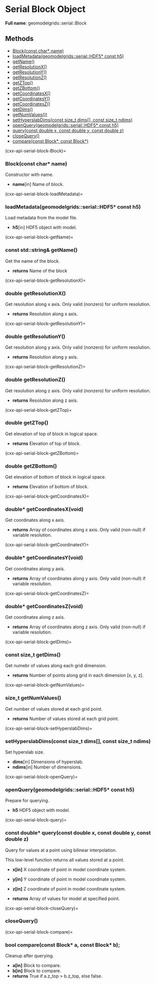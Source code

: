 # Serial Block Object 

**Full name**: geomodelgrids::serial::Block

## Methods

+ [Block(const char* name)](cxx-api-serial-block-Block)
+ [loadMetadata(geomodelgrids::serial::HDF5* const h5)](cxx-api-serial-block-loadMetadata)
+ [getName()](cxx-api-serial-block-getName)
+ [getResolutionX()](cxx-api-serial-block-getResolutionX)
+ [getResolutionY()](cxx-api-serial-block-getResolutionY)
+ [getResolutionZ()](cxx-api-serial-block-getResolutionZ)
+ [getZTop()](cxx-api-serial-block-getZTop)
+ [getZBottom()](cxx-api-serial-block-getZBottom)
+ [getCoordinatesX()](cxx-api-serial-block-getCoordinatesX)
+ [getCoordinatesY()](cxx-api-serial-block-getCoordinatesY)
+ [getCoordinatesZ()](cxx-api-serial-block-getCoordinatesZ)
+ [getDims()](cxx-api-serial-block-getDims)
+ [getNumValues())](cxx-api-serial-block-getNumValues)
+ [setHyperslabDims(const size_t dims\[\], const size_t ndims)](cxx-api-serial-block-setHyperslabDims)
+ [openQuery(geomodelgrids::serial::HDF5* const h5)](cxx-api-serial-block-openQuery)
+ [query(const double x, const double y, const double z)](cxx-api-serial-block-query)
+ [closeQuery()](cxx-api-serial-block-closeQuery)
+ [compare(const Block*, const Block*)](cxx-api-serial-block-compare)

(cxx-api-serial-block-Block)=
### Block(const char* name)

Constructor with name.

* **name**[in] Name of block.

(cxx-api-serial-block-loadMetadata)=
### loadMetadata(geomodelgrids::serial::HDF5* const h5)

Load metadata from the model file.

* **h5**[in] HDF5 object with model.

(cxx-api-serial-block-getName)=
### const std::string& getName()

Get the name of the block.

* **returns** Name of the block

(cxx-api-serial-block-getResolutionX)=
### double getResolutionX()

Get resolution along x axis. Only valid (nonzero) for uniform resolution.

* **returns** Resolution along x axis.

(cxx-api-serial-block-getResolutionY)=
### double getResolutionY()

Get resolution along y axis. Only valid (nonzero) for uniform resolution.

* **returns** Resolution along y axis.

(cxx-api-serial-block-getResolutionZ)=
### double getResolutionZ()

Get resolution along z axis. Only valid (nonzero) for uniform resolution.

* **returns** Resolution along z axis.


(cxx-api-serial-block-getZTop)=
### double getZTop()

Get elevation of top of block in logical space.

* **returns** Elevation of top of block.


(cxx-api-serial-block-getZBottom)=
### double getZBottom()

Get elevation of bottom of block in logical space.

* **returns** Elevation of bottom of block.


(cxx-api-serial-block-getCoordinatesX)=
### double* getCoordinatesX(void)

Get coordinates along x axis.

* **returns** Array of coordinates along x axis. Only valid (non-null) if variable resolution.

(cxx-api-serial-block-getCoordinatesY)=
### double* getCoordinatesY(void)

Get coordinates along y axis.

* **returns** Array of coordinates along y axis. Only valid (non-null) if variable resolution.

(cxx-api-serial-block-getCoordinatesZ)=
### double* getCoordinatesZ(void)

Get coordinates along z axis.

* **returns** Array of coordinates along z axis. Only valid (non-null) if variable resolution.


(cxx-api-serial-block-getDims)=
### const size_t getDims()

Get numebr of values along each grid dimension.

* **returns** Number of points along grid in each dimension [x, y, z].


(cxx-api-serial-block-getNumValues)=
### size_t getNumValues()

Get number of values stored at each grid point.

* **returns** Number of values stored at each grid point.


(cxx-api-serial-block-setHyperslabDims)=
### setHyperslabDims(const size_t dims\[\], const size_t ndims)

Set hyperslab size.

* **dims**[in] Dimensions of hyperslab.
* **ndims**[in] Number of dimensions.


(cxx-api-serial-block-openQuery)=
### openQuery(geomodelgrids::serial::HDF5* const h5)

Prepare for querying.

* **h5** HDF5 object with model.


(cxx-api-serial-block-query)=
### const double* query(const double x, const double y, const double z)

Query for values at a point using bilinear interpolation. 

This low-level function returns all values stored at a point.

* **x[in]** X coordinate of point in model coordinate system.
* **y[in]** Y coordinate of point in model coordinate system.
* **z[in]** Z coordinate of point in model coordinate system.

* **returns** Array of values for model at specified point.

(cxx-api-serial-block-closeQuery)=
### closeQuery()

(cxx-api-serial-block-compare)=
### bool compare(const Block* a, const Block* b);

Cleanup after querying.

* **a[in]** Block to compare.
* **b[in]** Block to compare.
* **returns** True if a.z_top > b.z_top, else false.

